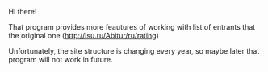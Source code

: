 Hi there!

That program provides more feautures of working with list of entrants that the original one (http://isu.ru/Abitur/ru/rating)

Unfortunately, the site structure is changing every year, so maybe later that program will not work in future.

